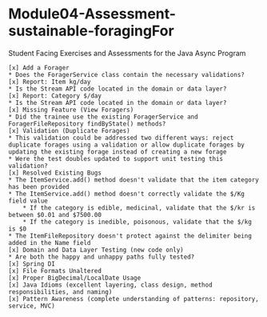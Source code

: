 # Module04-Assessment-sustainable-foragingFor
Student Facing Exercises and Assessments for the Java Async Program

    [x] Add a Forager
    * Does the ForagerService class contain the necessary validations?
    [x] Report: Item kg/day
    * Is the Stream API code located in the domain or data layer?
    [x] Report: Category $/day
    * Is the Stream API code located in the domain or data layer?
    [x] Missing Feature (View Foragers)
    * Did the trainee use the existing ForagerService and ForagerFileRepository findByState() methods?
    [x] Validation (Duplicate Forages)
    * This validation could be addressed two different ways: reject duplicate forages using a validation or allow duplicate forages by updating the existing forage instead of creating a new forage
    * Were the test doubles updated to support unit testing this validation?
    [x] Resolved Existing Bugs
    * The ItemService.add() method doesn't validate that the item category has been provided
    * The ItemService.add() method doesn't correctly validate the $/Kg field value
        * If the category is edible, medicinal, validate that the $/kr is between $0.01 and $7500.00
        * If the category is inedible, poisonous, validate that the $/kg is $0
    * The ItemFileRepository doesn't protect against the delimiter being added in the Name field
    [x] Domain and Data Layer Testing (new code only)
    * Are both the happy and unhappy paths fully tested?
    [x] Spring DI
    [x] File Formats Unaltered
    [x] Proper BigDecimal/LocalDate Usage
    [x] Java Idioms (excellent layering, class design, method responsibilities, and naming)
    [x] Pattern Awareness (complete understanding of patterns: repository, service, MVC)